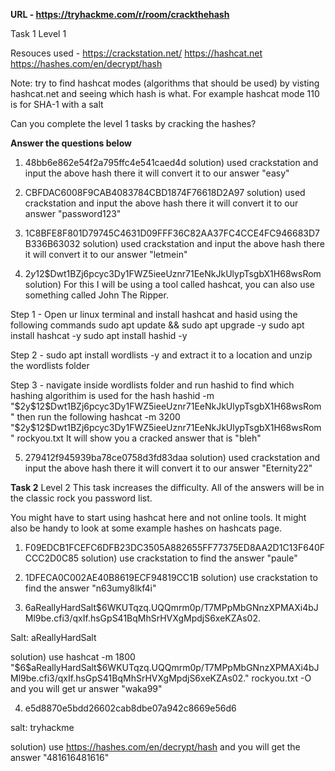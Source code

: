 **URL - https://tryhackme.com/r/room/crackthehash**


Task 1
Level 1


Resouces used - https://crackstation.net/
https://hashcat.net
https://hashes.com/en/decrypt/hash


Note: try to find hashcat modes (algorithms that should be used) by visting hashcat.net and seeing which hash is what. For example hashcat mode 110 is for SHA-1 with a salt


Can you complete the level 1 tasks by cracking the hashes?


**Answer the questions below**

1) 48bb6e862e54f2a795ffc4e541caed4d
solution) used crackstation and input the above hash there it will convert it to our answer "easy"


2) CBFDAC6008F9CAB4083784CBD1874F76618D2A97 
solution) used crackstation and input the above hash there it will convert it to our answer "password123"


3) 1C8BFE8F801D79745C4631D09FFF36C82AA37FC4CCE4FC946683D7B336B63032
solution)  used crackstation and input the above hash there it will convert it to our answer "letmein"


4) $2y$12$Dwt1BZj6pcyc3Dy1FWZ5ieeUznr71EeNkJkUlypTsgbX1H68wsRom
solution) For this I will be using a tool called hashcat, you can also use something called John The Ripper. 


Step 1 - Open ur linux terminal and install hashcat and hasid using the following commands
sudo apt update && sudo apt upgrade -y
sudo apt install hashcat -y
sudo apt install hashid -y


Step 2 - sudo apt install wordlists -y and extract it to a location and unzip the wordlists folder


Step 3 - navigate inside wordlists folder and run hashid to find which hashing algorithim is used for the hash
hashid -m "\$2y\$12\$Dwt1BZj6pcyc3Dy1FWZ5ieeUznr71EeNkJkUlypTsgbX1H68wsRom"
then run the following 
hashcat -m 3200 "\$2y\$12\$Dwt1BZj6pcyc3Dy1FWZ5ieeUznr71EeNkJkUlypTsgbX1H68wsRom" rockyou.txt
It will show you a cracked answer that is "bleh"


5) 279412f945939ba78ce0758d3fd83daa
solution)  used crackstation and input the above hash there it will convert it to our answer "Eternity22"






**Task 2**
Level 2
This task increases the difficulty. All of the answers will be in the classic rock you password list.


You might have to start using hashcat here and not online tools. It might also be handy to look at some example hashes on hashcats page.


1) F09EDCB1FCEFC6DFB23DC3505A882655FF77375ED8AA2D1C13F640FCCC2D0C85
solution) use crackstation to find the answer "paule"


2) 1DFECA0C002AE40B8619ECF94819CC1B
solution) use crackstation to find the answer "n63umy8lkf4i"


3) $6$aReallyHardSalt$6WKUTqzq.UQQmrm0p/T7MPpMbGNnzXPMAXi4bJMl9be.cfi3/qxIf.hsGpS41BqMhSrHVXgMpdjS6xeKZAs02.


Salt: aReallyHardSalt


solution) use hashcat -m 1800 "\$6\$aReallyHardSalt\$6WKUTqzq.UQQmrm0p/T7MPpMbGNnzXPMAXi4bJMl9be.cfi3/qxIf.hsGpS41BqMhSrHVXgMpdjS6xeKZAs02." rockyou.txt -O
and you will get ur answer "waka99"


4) e5d8870e5bdd26602cab8dbe07a942c8669e56d6


salt: tryhackme


solution) use https://hashes.com/en/decrypt/hash and you will get the answer "481616481616"
